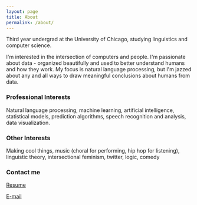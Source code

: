 ```yaml
---
layout: page
title: About
permalink: /about/
---
```


Third year undergrad at the University of Chicago, studying linguistics and computer science.

I'm interested in the intersection of computers and people.  I'm passionate about data - organized beautifully and used to better understand humans and how they work.  My focus is natural language processing, but I'm jazzed about any and all ways to draw meaningful conclusions about humans from data.

### Professional Interests

Natural language processing, machine learning, artificial intelligence, statistical models, prediction algorithms, speech recognition and analysis, data visualization.

### Other Interests

Making cool things, music (choral for performing, hip hop for listening), linguistic theory, intersectional feminism, twitter, logic, comedy

### Contact me
[Resume](/images/jekyll-logo.png)

[E-mail](mailto:meg.rose.barnes@gmail.com)